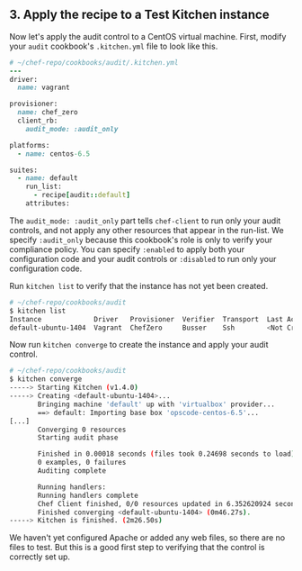 ## 3. Apply the recipe to a Test Kitchen instance

Now let's apply the audit control to a CentOS virtual machine. First, modify your `audit` cookbook's <code class="file-path">.kitchen.yml</code> file to look like this.

```ruby
# ~/chef-repo/cookbooks/audit/.kitchen.yml
---
driver:
  name: vagrant

provisioner:
  name: chef_zero
  client_rb:
    audit_mode: :audit_only

platforms:
  - name: centos-6.5

suites:
  - name: default
    run_list:
      - recipe[audit::default]
    attributes:
```

The `audit_mode: :audit_only` part tells `chef-client` to run only your audit controls, and not apply any other resources that appear in the run-list. We specify `:audit_only` because this cookbook's role is only to verify your compliance policy. You can specify `:enabled` to apply both your configuration code and your audit controls or `:disabled` to run only your configuration code.

Run `kitchen list` to verify that the instance has not yet been created.

```bash
# ~/chef-repo/cookbooks/audit
$ kitchen list
Instance             Driver   Provisioner  Verifier  Transport  Last Action
default-ubuntu-1404  Vagrant  ChefZero     Busser    Ssh        <Not Created>
```

Now run `kitchen converge` to create the instance and apply your audit control.

```bash
# ~/chef-repo/cookbooks/audit
$ kitchen converge
-----> Starting Kitchen (v1.4.0)
-----> Creating <default-ubuntu-1404>...
       Bringing machine 'default' up with 'virtualbox' provider...
       ==> default: Importing base box 'opscode-centos-6.5'...
[...]
       Converging 0 resources
       Starting audit phase

       Finished in 0.00018 seconds (files took 0.24698 seconds to load)
       0 examples, 0 failures
       Auditing complete

       Running handlers:
       Running handlers complete
       Chef Client finished, 0/0 resources updated in 6.352620924 seconds
       Finished converging <default-ubuntu-1404> (0m46.27s).
-----> Kitchen is finished. (2m26.50s)
```

We haven't yet configured Apache or added any web files, so there are no files to test. But this is a good first step to verifying that the control is correctly set up.
